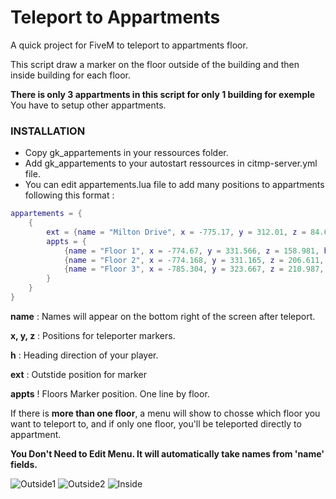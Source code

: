 # Teleport to Appartments

A quick project for FiveM to teleport to appartments floor.

This script draw a marker on the floor outside of the building and then inside building for each floor.

**There is only 3 appartments in this script for only 1 building for exemple**
You have to setup other appartments.

### INSTALLATION

* Copy gk_appartements in your ressources folder.
* Add gk_appartements to your autostart ressources in citmp-server.yml file.
* You can edit appartements.lua file to add many positions to appartments following this format :


```LUA
appartements = {
	{ 
		ext = {name = "Milton Drive", x = -775.17, y = 312.01, z = 84.658, h = 183.14},
		appts = {
			{name = "Floor 1", x = -774.67, y = 331.566, z = 158.981, h = 351.82},
			{name = "Floor 2", x = -774.168, y = 331.165, z = 206.611, h = 351.82},
			{name = "Floor 3", x = -785.304, y = 323.667, z = 210.987, h = 268.62}
		}
	}
}
```

**name** : Names will appear on the bottom right of the screen after teleport.

**x, y, z** : Positions for teleporter markers.

**h** : Heading direction of your player.


**ext** : Outstide position for marker

**appts** ! Floors Marker position. One line by floor.

If there is **more than one floor**, a menu will show to chosse which floor you want to teleport to,
and if only one floor, you'll be teleported directly to appartment.

**You Don't Need to Edit Menu. It will automatically take names from 'name' fields.**

![Outside1](http://i.imgur.com/CTnD9ZH.jpg)
![Outside2](http://i.imgur.com/lAzczA2.jpg)
![Inside](http://i.imgur.com/nWnV4gT.jpg)
